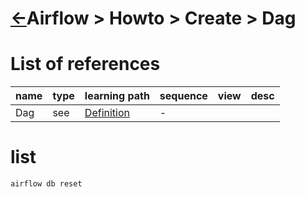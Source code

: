 <head><link rel="stylesheet" href="../../../md.css"/></head>

[//]: #(Reference)
[Repo_Readme]:    ../list/dag_howto_list.md
[Dag_Whatis]:  ../whatis/dag_whatis.md

# [&larr;][Repo_Readme]Airflow > Howto > Create > Dag
# List of references
|name|type|learning path|sequence|view|desc|
|-|-|-|-|-|-|
|Dag|see|[Definition][Dag_Whatis]|-|



# list
```bash
airflow db reset
```
